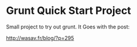 Grunt Quick Start Project
=========================

Small project to try out grunt. It Goes with the post:

http://wasav.fr/blog/?p=295
